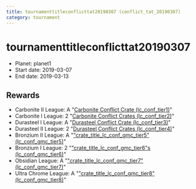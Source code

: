 ```yaml
---
title: tournamenttitleconflicttat20190307 (conflict_tat_20190307)
category: tournament
---
```

# tournamenttitleconflicttat20190307

  * Planet: planet1
  * Start date: 2019-03-07
  * End date: 2019-03-13

## Rewards

  * Carbonite II League: A "[Carbonite Conflict Crate (lc_conf_tier1)](lc_conf_tier1.html)"
  * Carbonite I League: 2 "[Carbonite Conflict Crates (lc_conf_tier2)](lc_conf_tier2.html)"
  * Durasteel I League: A "[Durasteel Conflict Crate (lc_conf_tier3)](lc_conf_tier3.html)"
  * Durasteel II League: 2 "[Durasteel Conflict Crates (lc_conf_tier4)](lc_conf_tier4.html)"
  * Bronzium II League: A "["crate_title_lc_conf_gmc_tier5" (lc_conf_gmc_tier5)](lc_conf_gmc_tier5.html)"
  * Bronzium I League: 2 "["crate_title_lc_conf_gmc_tier6"s (lc_conf_gmc_tier6)](lc_conf_gmc_tier6.html)"
  * Obsidian League: A "["crate_title_lc_conf_gmc_tier7" (lc_conf_gmc_tier7)](lc_conf_gmc_tier7.html)"
  * Ultra Chrome League: A "["crate_title_lc_conf_gmc_tier8" (lc_conf_gmc_tier8)](lc_conf_gmc_tier8.html)"
